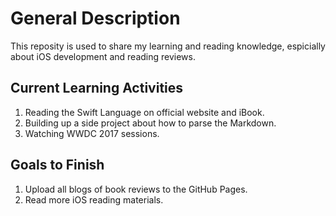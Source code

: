 # General Description 
This reposity is used to share my learning and reading knowledge, espicially about iOS development and reading reviews. 

 ## Current Learning Activities
 1. Reading the Swift Language on official website and iBook.
 2. Building up a side project about how to parse the Markdown.
 3. Watching WWDC 2017 sessions. 
 
 ## Goals to Finish
 1. Upload all blogs of book reviews to the GitHub Pages. 
 2. Read more iOS reading materials. 

